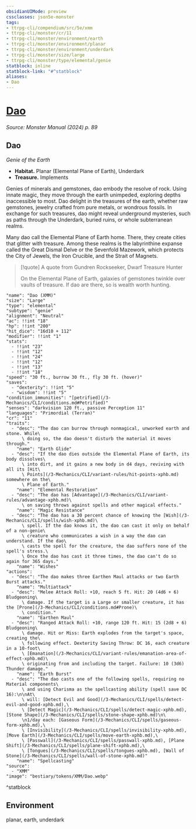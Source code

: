 ```yaml
---
obsidianUIMode: preview
cssclasses: json5e-monster
tags:
- ttrpg-cli/compendium/src/5e/xmm
- ttrpg-cli/monster/cr/11
- ttrpg-cli/monster/environment/earth
- ttrpg-cli/monster/environment/planar
- ttrpg-cli/monster/environment/underdark
- ttrpg-cli/monster/size/large
- ttrpg-cli/monster/type/elemental/genie
statblock: inline
statblock-link: "#^statblock"
aliases:
- Dao
---
```

# [Dao](3-Mechanics\CLI\bestiary\elemental/dao-xmm.md)
*Source: Monster Manual (2024) p. 89*  

## Dao

*Genie of the Earth*

- **Habitat.** Planar (Elemental Plane of Earth), Underdark  
- **Treasure.** Implements  

Genies of minerals and gemstones, dao embody the resolve of rock. Using innate magic, they move through the earth unimpeded, exploring depths inaccessible to most. Dao delight in the treasures of the earth, whether raw gemstones, jewelry crafted from pure metals, or wondrous fossils. In exchange for such treasures, dao might reveal underground mysteries, such as paths through the Underdark, buried ruins, or whole subterranean realms.

Many dao call the Elemental Plane of Earth home. There, they create cities that glitter with treasure. Among these realms is the labyrinthine expanse called the Great Dismal Delve or the Sevenfold Mazework, which protects the City of Jewels, the Iron Crucible, and the Strait of Magnets.

> [!quote] A quote from Gundren Rockseeker, Dwarf Treasure Hunter  
> 
> On the Elemental Plane of Earth, galaxies of gemstones twinkle over vaults of treasure. If dao are there, so is wealth worth hunting.


```statblock
"name": "Dao (XMM)"
"size": "Large"
"type": "elemental"
"subtype": "genie"
"alignment": "Neutral"
"ac": !!int "18"
"hp": !!int "200"
"hit_dice": "16d10 + 112"
"modifier": !!int "1"
"stats":
  - !!int "23"
  - !!int "12"
  - !!int "24"
  - !!int "12"
  - !!int "13"
  - !!int "18"
"speed": "30 ft., burrow 30 ft., fly 30 ft. (hover)"
"saves":
  - "dexterity": !!int "5"
  - "wisdom": !!int "5"
"condition_immunities": "[petrified](/3-Mechanics/CLI/conditions.md#Petrified)"
"senses": "darkvision 120 ft., passive Perception 11"
"languages": "Primordial (Terran)"
"cr": "11"
"traits":
  - "desc": "The dao can burrow through nonmagical, unworked earth and stone. While\
      \ doing so, the dao doesn't disturb the material it moves through."
    "name": "Earth Glide"
  - "desc": "If the dao dies outside the Elemental Plane of Earth, its body dissolves\
      \ into dirt, and it gains a new body in d4 days, reviving with all its [Hit\
      \ Points](/3-Mechanics/CLI/variant-rules/hit-points-xphb.md) somewhere on the\
      \ Plane of Earth."
    "name": "Elemental Restoration"
  - "desc": "The dao has [Advantage](/3-Mechanics/CLI/variant-rules/advantage-xphb.md)\
      \ on saving throws against spells and other magical effects."
    "name": "Magic Resistance"
  - "desc": "The dao has a 30 percent chance of knowing the [Wish](/3-Mechanics/CLI/spells/wish-xphb.md)\
      \ spell. If the dao knows it, the dao can cast it only on behalf of a non-genie\
      \ creature who communicates a wish in a way the dao can understand. If the dao\
      \ casts the spell for the creature, the dao suffers none of the spell's stress.\
      \ Once the dao has cast it three times, the dao can't do so again for 365 days."
    "name": "Wishes"
"actions":
  - "desc": "The dao makes three Earthen Maul attacks or two Earth Burst attacks."
    "name": "Multiattack"
  - "desc": "Melee Attack Roll: +10, reach 5 ft. Hit: 20 (4d6 + 6) Bludgeoning\
      \ damage. If the target is a Large or smaller creature, it has the [Prone](/3-Mechanics/CLI/conditions.md#Prone)\
      \ condition."
    "name": "Earthen Maul"
  - "desc": "Ranged Attack Roll: +10, range 120 ft. Hit: 15 (2d8 + 6) Bludgeoning\
      \ damage. Hit or Miss: Earth explodes from the target's space, creating the\
      \ following effect. Dexterity Saving Throw: DC 16, each creature in a 10-foot\
      \ [Emanation](/3-Mechanics/CLI/variant-rules/emanation-area-of-effect-xphb.md)\
      \ originating from and including the target. Failure: 10 (3d6) Thunder damage."
    "name": "Earth Burst"
  - "desc": "The dao casts one of the following spells, requiring no Material components\
      \ and using Charisma as the spellcasting ability (spell save DC 16):\n\nAt\
      \ will: [Detect Evil and Good](/3-Mechanics/CLI/spells/detect-evil-and-good-xphb.md),\
      \ [Detect Magic](/3-Mechanics/CLI/spells/detect-magic-xphb.md), [Stone Shape](/3-Mechanics/CLI/spells/stone-shape-xphb.md)\n\
      \n1/day each: [Gaseous Form](/3-Mechanics/CLI/spells/gaseous-form-xphb.md),\
      \ [Invisibility](/3-Mechanics/CLI/spells/invisibility-xphb.md), [Move Earth](/3-Mechanics/CLI/spells/move-earth-xphb.md),\
      \ [Passwall](/3-Mechanics/CLI/spells/passwall-xphb.md), [Plane Shift](/3-Mechanics/CLI/spells/plane-shift-xphb.md),\
      \ [Tongues](/3-Mechanics/CLI/spells/tongues-xphb.md), [Wall of Stone](/3-Mechanics/CLI/spells/wall-of-stone-xphb.md)"
    "name": "Spellcasting"
"source":
  - "XMM"
"image": "bestiary/tokens/XMM/Dao.webp"
```
^statblock

## Environment

planar, earth, underdark